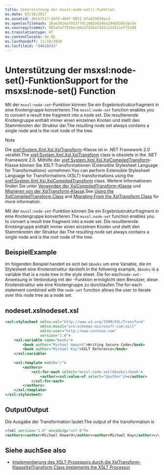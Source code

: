 ```yaml
---
title: Unterstützung der msxsl:node-set()-Funktion
ms.date: 03/30/2017
ms.assetid: d0cbf517-d9f6-4097-9851-4fa62903decd
ms.openlocfilehash: 26ae3014af93377dc106b5638ba194bd38e3dc9e
ms.sourcegitcommit: 965a5af7918acb0a3fd3baf342e15d511ef75188
ms.translationtype: HT
ms.contentlocale: de-DE
ms.lasthandoff: 11/18/2020
ms.locfileid: "94818543"
---
```

# <a name="support-for-the-msxslnode-set-function"></a><span data-ttu-id="d05fa-102">Unterstützung der msxsl:node-set()-Funktion</span><span class="sxs-lookup"><span data-stu-id="d05fa-102">Support for the msxsl:node-set() Function</span></span>
<span data-ttu-id="d05fa-103">Mit der `msxsl:node-set`-Funktion können Sie ein Ergebnisstrukturfragment in eine Knotengruppe konvertieren.</span><span class="sxs-lookup"><span data-stu-id="d05fa-103">The `msxsl:node-set` function enables you to convert a result tree fragment into a node set.</span></span> <span data-ttu-id="d05fa-104">Die resultierende Knotengruppe enthält immer einen einzelnen Knoten und stellt den Stammknoten der Struktur dar.</span><span class="sxs-lookup"><span data-stu-id="d05fa-104">The resulting node set always contains a single node and is the root node of the tree.</span></span>  
  
> [!NOTE]
> <span data-ttu-id="d05fa-105">Die <xref:System.Xml.Xsl.XslTransform>-Klasse ist in .NET Framework 2.0 veraltet.</span><span class="sxs-lookup"><span data-stu-id="d05fa-105">The <xref:System.Xml.Xsl.XslTransform> class is obsolete in the .NET Framework 2.0.</span></span> <span data-ttu-id="d05fa-106">Mithilfe der <xref:System.Xml.Xsl.XslCompiledTransform>-Klasse können Sie XSLT-Transformationen (Extensible Stylesheet Language for Transformations) vornehmen.</span><span class="sxs-lookup"><span data-stu-id="d05fa-106">You can perform Extensible Stylesheet Language for Transformations (XSLT) transformations using the <xref:System.Xml.Xsl.XslCompiledTransform> class.</span></span> <span data-ttu-id="d05fa-107">Weitere Informationen finden Sie unter [Verwenden der XslCompiledTransform-Klasse](using-the-xslcompiledtransform-class.md) und [Migrieren von der XslTransform-Klasse](migrating-from-the-xsltransform-class.md).</span><span class="sxs-lookup"><span data-stu-id="d05fa-107">See [Using the XslCompiledTransform Class](using-the-xslcompiledtransform-class.md) and [Migrating From the XslTransform Class](migrating-from-the-xsltransform-class.md) for more information.</span></span>  
  
 <span data-ttu-id="d05fa-108">Mit der `msxsl:node-set`-Funktion können Sie ein Ergebnisstrukturfragment in eine Knotengruppe konvertieren.</span><span class="sxs-lookup"><span data-stu-id="d05fa-108">The `msxsl:node-set` function enables you to convert a result tree fragment into a node set.</span></span> <span data-ttu-id="d05fa-109">Die resultierende Knotengruppe enthält immer einen einzelnen Knoten und stellt den Stammknoten der Struktur dar.</span><span class="sxs-lookup"><span data-stu-id="d05fa-109">The resulting node set always contains a single node and is the root node of the tree.</span></span>  
  
## <a name="example"></a><span data-ttu-id="d05fa-110">Beispiel</span><span class="sxs-lookup"><span data-stu-id="d05fa-110">Example</span></span>  
 <span data-ttu-id="d05fa-111">Im folgenden Beispiel handelt es sich bei `$books` um eine Variable, die im Stylesheet eine Knotenstruktur darstellt.</span><span class="sxs-lookup"><span data-stu-id="d05fa-111">In the following example, `$books` is a variable that is a node tree in the style sheet.</span></span> <span data-ttu-id="d05fa-112">Die for-each`node-set`-Anweisung in Verbindung mit der -Funktion ermöglicht dem Benutzer, diese Knotenstruktur wie eine Knotengruppe zu durchlaufen.</span><span class="sxs-lookup"><span data-stu-id="d05fa-112">The for-each statement combined with the `node-set` function allows the user to iterate over this node tree as a node set.</span></span>  
  
## <a name="nodesetxsl"></a><span data-ttu-id="d05fa-113">nodeset.xsl</span><span class="sxs-lookup"><span data-stu-id="d05fa-113">nodeset.xsl</span></span>  
  
```xml  
<xsl:stylesheet xmlns:xsl="http://www.w3.org/1999/XSL/Transform"  
                xmlns:msxsl="urn:schemas-microsoft-com:xslt"  
                xmlns:user="http://www.contoso.com"  
                version="1.0">  
    <xsl:variable name="books">  
        <book author="Michael Howard">Writing Secure Code</book>  
        <book author="Michael Kay">XSLT Reference</book>  
    </xsl:variable>  
  
    <xsl:template match="/">  
        <authors>  
            <xsl:for-each select="msxsl:node-set($books)/book">
                <author><xsl:value-of select="@author"/></author>  
            </xsl:for-each>  
        </authors>  
    </xsl:template>  
</xsl:stylesheet>  
```  
  
## <a name="output"></a><span data-ttu-id="d05fa-114">Output</span><span class="sxs-lookup"><span data-stu-id="d05fa-114">Output</span></span>  
 <span data-ttu-id="d05fa-115">Die Ausgabe der Transformation lautet:</span><span class="sxs-lookup"><span data-stu-id="d05fa-115">The output of the transformation is</span></span>  
  
```xml  
<?xml version="1.0" encoding="utf-8"?>  
<authors><author>Michael Howard</author><author>Michael Kay</author></authors>  
```  
  
## <a name="see-also"></a><span data-ttu-id="d05fa-116">Siehe auch</span><span class="sxs-lookup"><span data-stu-id="d05fa-116">See also</span></span>

- [<span data-ttu-id="d05fa-117">Implementierung des XSLT-Prozessors durch die XslTransform-Klasse</span><span class="sxs-lookup"><span data-stu-id="d05fa-117">XslTransform Class Implements the XSLT Processor</span></span>](xsltransform-class-implements-the-xslt-processor.md)
